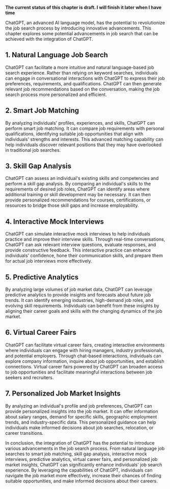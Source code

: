 **The current status of this chapter is draft. I will finish it later when I have time**

ChatGPT, an advanced AI language model, has the potential to revolutionize the job search process by introducing innovative advancements. This chapter explores some potential advancements in job search that can be achieved with the integration of ChatGPT.

**1. Natural Language Job Search**
----------------------------------

ChatGPT can facilitate a more intuitive and natural language-based job search experience. Rather than relying on keyword searches, individuals can engage in conversational interactions with ChatGPT to express their job preferences, requirements, and qualifications. ChatGPT can then generate relevant job recommendations based on the conversation, making the job search process more personalized and efficient.

**2. Smart Job Matching**
-------------------------

By analyzing individuals' profiles, experiences, and skills, ChatGPT can perform smart job matching. It can compare job requirements with personal qualifications, identifying suitable job opportunities that align with individuals' strengths and interests. This advanced matching capability can help individuals discover relevant positions that they may have overlooked in traditional job searches.

**3. Skill Gap Analysis**
-------------------------

ChatGPT can assess an individual's existing skills and competencies and perform a skill gap analysis. By comparing an individual's skills to the requirements of desired job roles, ChatGPT can identify areas where additional training or skill development may be necessary. It can then provide personalized recommendations for courses, certifications, or resources to bridge those skill gaps and increase employability.

**4. Interactive Mock Interviews**
----------------------------------

ChatGPT can simulate interactive mock interviews to help individuals practice and improve their interview skills. Through real-time conversations, ChatGPT can ask relevant interview questions, evaluate responses, and provide constructive feedback. This interactive practice can enhance individuals' confidence, hone their communication skills, and prepare them for actual job interviews more effectively.

**5. Predictive Analytics**
---------------------------

By analyzing large volumes of job market data, ChatGPT can leverage predictive analytics to provide insights and forecasts about future job trends. It can identify emerging industries, high-demand job roles, and evolving skill requirements. Individuals can benefit from these insights by aligning their career goals and skills with the changing dynamics of the job market.

**6. Virtual Career Fairs**
---------------------------

ChatGPT can facilitate virtual career fairs, creating interactive environments where individuals can engage with hiring managers, industry professionals, and potential employers. Through chat-based interactions, individuals can explore company information, inquire about job opportunities, and establish connections. Virtual career fairs powered by ChatGPT can broaden access to job opportunities and facilitate meaningful interactions between job seekers and recruiters.

**7. Personalized Job Market Insights**
---------------------------------------

By analyzing an individual's profile and job preferences, ChatGPT can provide personalized insights into the job market. It can offer information about salary ranges, demand for specific skills, geographic employment trends, and industry-specific data. This personalized guidance can help individuals make informed decisions about job searches, relocation, or career transitions.

In conclusion, the integration of ChatGPT has the potential to introduce various advancements in the job search process. From natural language job searches to smart job matching, skill gap analysis, interactive mock interviews, predictive analytics, virtual career fairs, and personalized job market insights, ChatGPT can significantly enhance individuals' job search experience. By leveraging the capabilities of ChatGPT, individuals can navigate the job market more effectively, increase their chances of finding suitable opportunities, and make informed decisions about their careers.

